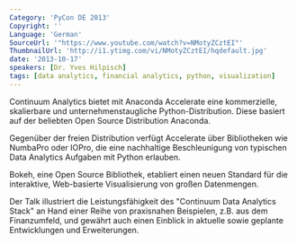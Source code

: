 ```yaml
---
Category: 'PyCon DE 2013'
Copyright: ''
Language: 'German'
SourceUrl: '"https://www.youtube.com/watch?v=NMotyZCztEI"'
ThumbnailUrl: 'http://i1.ytimg.com/vi/NMotyZCztEI/hqdefault.jpg'
date: '2013-10-17'
speakers: [Dr. Yves Hilpisch]
tags: [data analytics, financial analytics, python, visualization]
---
```

Continuum Analytics bietet mit Anaconda Accelerate eine kommerzielle, skalierbare und unternehmenstaugliche Python-Distribution. Diese basiert auf der beliebten Open Source Distribution Anaconda.

Gegenüber der freien Distribution verfügt Accelerate über Bibliotheken wie NumbaPro oder IOPro, die eine nachhaltige Beschleunigung von typischen Data Analytics Aufgaben mit Python  erlauben.

Bokeh, eine Open Source Bibliothek, etabliert einen neuen Standard für die interaktive, Web-basierte Visualisierung von großen Datenmengen.

Der Talk illustriert die Leistungsfähigkeit des "Continuum Data Analytics Stack" an Hand einer Reihe von praxisnahen Beispielen, z.B. aus dem Finanzumfeld, und gewährt auch einen Einblick in aktuelle sowie geplante Entwicklungen und Erweiterungen.